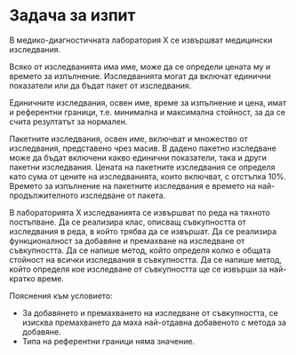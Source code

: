# Задача за изпит

В медико-диагностичната лаборатория Х се извършват медицински изследвания.

Всяко от изследванията има име, може да се определи цената му и времето за изпълнение. Изследванията могат да включат единични показатели или да бъдат пакет от изследвания.

Единичните изследвания, освен име, време за изпълнение и цена, имат и референтни граници, т.е. минимална и максимална стойност, за да се счита резултатът за нормален.

Пакетните изследвания, освен име, включват и множество от изследвания, представено чрез масив. В дадено пакетно изследване може да бъдат включени какво единични показатели, така и други пакетни изследвания. Цената на пакетните изследвания се определя като сума от цените на изследванията, които включват, с отстъпка 10%. Времето за изпълнение на пакетните изследвания е времето на най-продължителното изследване от пакета.

В лабораторията Х изследванията се извършват по реда на тяхното постъпване. Да се реализира клас, описващ съвкупността от изследвания в реда, в който трябва да се извършат.  Да се реализира функционалност за добавяне и премахване на изследване от съвкупността. Да се напише метод, който определя колко е общата стойност на всички изследвания в съвкупността. Да се напише метод, който определя кое изследване от съвкупността ще се извърши за най-кратко време.

Пояснения към условието:
- За добавянето и премахването на изследване от съвкупността, се изисква премахването да маха най-отдавна добавеното с метода за добавяне.
- Типа на референтни граници няма значение.
